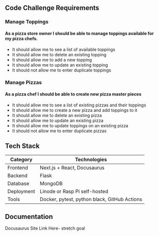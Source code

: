 ## Code Challenge Requirements

### Manage Toppings
#### As a pizza store owner I should be able to manage toppings available for my pizza chefs.

<ul>
  <li>It should allow me to see a list of available toppings</li>
  <li>It should allow me to delete an existing topping</li>
  <li>It should allow me to add a new topping</li>
  <li>It should allow me to update an existing topping</li>
  <li>It should not allow me to enter duplicate toppings</li>
</ul>

### Manage Pizzas
#### As a pizza chef I should be able to create new pizza master pieces

<ul>
  <li>It should allow me to see a list of existing pizzas and their toppings</li>
  <li>It should allow me to create a new pizza and add toppings to it</li>
  <li>It should allow me to delete an existing pizza</li>
  <li>It should allow me to update an existing pizza</li>
  <li>It should allow me to update toppings on an existing pizza</li>
  <li>It should not allow me to enter duplicate pizzas</li>
</ul>


## Tech Stack


| Category   | Technologies |
|------------|-------------|
| Frontend   | Next.js + React, Docusaurus |
| Backend    | Flask |
| Database   | MongoDB |
| Deployment | Linode or Rasp Pi self-hosted |
| Tools      | Docker, pytest, python black, GitHub Actions |


## Documentation

Docusaurus Site Link Here- stretch goal
